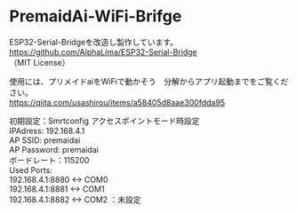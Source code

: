 # PremaidAi-WiFi-Brifge
ESP32-Serial-Bridgeを改造し製作しています。  
https://github.com/AlphaLima/ESP32-Serial-Bridge  
（MIT License）

使用には、プリメイドaiをWiFiで動かそう　分解からアプリ起動までをご覧ください。   
https://qiita.com/usashirou/items/a58405d8aae300fdda95

初期設定：Smrtconfig 
アクセスポイントモード時設定                                              
IPAdress: 192.168.4.1                                           
AP SSID: premaidai                                                   
AP Password: premaidai                                       
ボードレート：115200                      
Used Ports:  
192.168.4.1:8880  <-> COM0  
192.168.4.1:8881  <-> COM1       
192.168.4.1:8882  <-> COM2 ：未設定                                 
